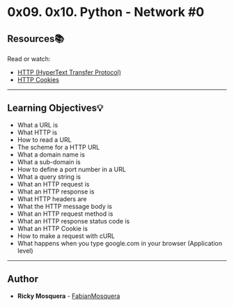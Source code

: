 # 0x09. 0x10. Python - Network #0

## Resources:books:
Read or watch:
* [HTTP (HyperText Transfer Protocol)](https://www.ntu.edu.sg/home/ehchua/programming/webprogramming/http_basics.html)
* [HTTP Cookies](https://developer.mozilla.org/en-US/docs/Web/HTTP/Cookies)

---
## Learning Objectives:bulb:

* What a URL is
* What HTTP is
* How to read a URL
* The scheme for a HTTP URL
* What a domain name is
* What a sub-domain is
* How to define a port number in a URL
* What a query string is
* What an HTTP request is
* What an HTTP response is
* What HTTP headers are
* What the HTTP message body is
* What an HTTP request method is
* What an HTTP response status code is
* What an HTTP Cookie is
* How to make a request with cURL
* What happens when you type google.com in your browser (Application level)
---
## Author
* **Ricky Mosquera** - [FabianMosquera](https://github.com/FabianMosquera)